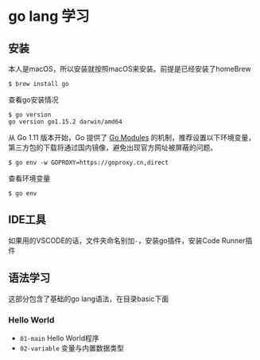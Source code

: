 # go lang 学习

## 安装
本人是macOS，所以安装就按照macOS来安装。前提是已经安装了homeBrew
```
$ brew install go
```
查看go安装情况
```
$ go version
go version go1.15.2 darwin/amd64
```
从 Go 1.11 版本开始，Go 提供了 [Go Modules](https://github.com/golang/go/wiki/Modules) 的机制，推荐设置以下环境变量，第三方包的下载将通过国内镜像，避免出现官方网址被屏蔽的问题。
```
$ go env -w GOPROXY=https://goproxy.cn,direct
```
查看环境变量
```
$ go env
```

## IDE工具

如果用的VSCODE的话，文件夹命名别加``-``，安装go插件，安装Code Runner插件
## 语法学习

这部分包含了基础的go lang语法，在目录basic下面
### Hello World

- ``01-main`` Hello World程序
- ``02-variable`` 变量与内置数据类型


